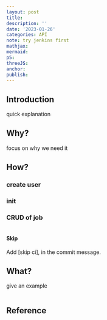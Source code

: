 ```yaml
---
layout: post
title:
description: ''
date: '2023-01-26'
categories: API
note: try jenkins first
mathjax:
mermaid:
p5:
threeJS:
anchor:
publish:
---
```


## Introduction

quick explanation

## Why?

focus on why we need it

## How?

### create user

### init

### CRUD of job

```javascript


```

#### Skip

Add [skip ci], in the commit message.

## What?

give an example

<img src="{{site.baseurl}}/assets/img/xxx.png" alt="">

## Reference

